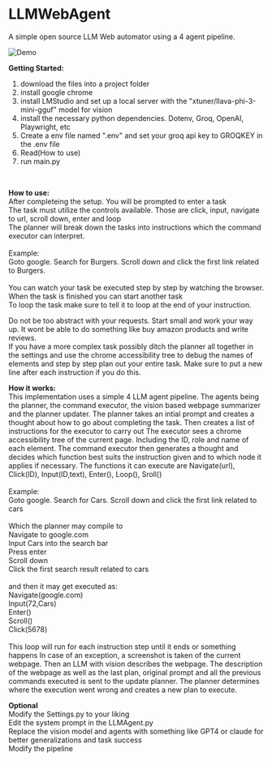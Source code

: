 # LLMWebAgent
A simple open source LLM Web automator using a 4 agent pipeline.

![Demo](https://github.com/mannyjl16/LLMWebAgent/blob/main/demo.gif)

**Getting Started:**
<br>
1. download the files into a project folder<br>
2. install google chrome<br>
3. install LMStudio and set up a local server with the "xtuner/llava-phi-3-mini-gguf" model for vision<br>
4. install the necessary python dependencies. Dotenv, Groq, OpenAI, Playwright, etc<br>
5. Create a env file named ".env" and set your groq api key to GROQKEY in the .env file<br>
6. Read(How to use)<br>
7. run main.py<br>
<br>

**How to use:**
<br>
After completeing the setup. You will be prompted to enter a task<br>
The task must utilize the controls available. Those are click, input, navigate to url, scroll down, enter and loop<br>
The planner will break down the tasks into instructions which the command executor can interpret.<br><br>
Example:<br>
Goto google. Search for Burgers. Scroll down and click the first link related to Burgers.<br>
<br>
You can watch your task be executed step by step by watching the browser.<br>
When the task is finished you can start another task<br>
To loop the task make sure to tell it to loop at the end of your instruction.<br>

Do not be too abstract with your requests. Start small and work your way up. It wont be able to do something like buy amazon products and write reviews.<br>
If you have a more complex task possibly ditch the planner all together in the settings and use the chrome accessibility tree to debug the names of elements and 
step by step plan out your entire task. Make sure to put a new line after each instruction if you do this.<br>


**How it works:** <br>
This implementation uses a simple 4 LLM agent pipeline. The agents being the planner, the command executor, the vision based webpage summarizer and the planner updater.
The planner takes an intial prompt and creates a thought about how to go about completing the task. Then creates a list of instructions for the executor to carry out
The executor sees a chrome accessibility tree of the current page. Including the ID, role and name of each element. The command executor then generates a thought 
and decides which function best suits the instruction given and to which node it applies if necessary.
The functions it can execute are Navigate(url), Click(ID), Input(ID,text), Enter(), Loop(), Sroll()<br><br>
Example: <br>
Goto google. Search for Cars. Scroll down and click the first link related to cars
<br><br>
Which the planner may compile to<br>
Navigate to google.com<br>
Input Cars into the search bar<br>
Press enter<br>
Scroll down<br>
Click the first search result related to cars<br>
<br>
and then it may get executed as: <br>
Navigate(google.com)<br>
Input(72,Cars)<br>
Enter()<br>
Scroll()<br>
Click(5678)<br><br>
This loop will run for each instruction step until it ends or something happens
In case of an exception, a screenshot is taken of the current webpage. Then an LLM with vision describes the webpage.
The description of the webpage as well as the last plan, original prompt and all the previous commands executed is sent to the update planner. The planner determines where the execution went wrong and creates a new plan to execute.
<br>

**Optional** <br>
Modify the Settings.py to your liking<br>
Edit the system prompt in the LLMAgent.py<br>
Replace the vision model and agents with something like GPT4 or claude for better generalizations and task success<br>
Modify the pipeline<br>
